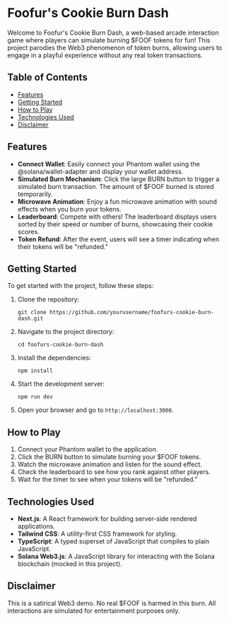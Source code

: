 # Foofur's Cookie Burn Dash

Welcome to Foofur's Cookie Burn Dash, a web-based arcade interaction game where players can simulate burning $FOOF tokens for fun! This project parodies the Web3 phenomenon of token burns, allowing users to engage in a playful experience without any real token transactions.

## Table of Contents

- [Features](#features)
- [Getting Started](#getting-started)
- [How to Play](#how-to-play)
- [Technologies Used](#technologies-used)
- [Disclaimer](#disclaimer)

## Features

- **Connect Wallet**: Easily connect your Phantom wallet using the @solana/wallet-adapter and display your wallet address.
- **Simulated Burn Mechanism**: Click the large BURN button to trigger a simulated burn transaction. The amount of $FOOF burned is stored temporarily.
- **Microwave Animation**: Enjoy a fun microwave animation with sound effects when you burn your tokens.
- **Leaderboard**: Compete with others! The leaderboard displays users sorted by their speed or number of burns, showcasing their cookie scores.
- **Token Refund**: After the event, users will see a timer indicating when their tokens will be "refunded."

## Getting Started

To get started with the project, follow these steps:

1. Clone the repository:
   ```
   git clone https://github.com/yourusername/foofurs-cookie-burn-dash.git
   ```
2. Navigate to the project directory:
   ```
   cd foofurs-cookie-burn-dash
   ```
3. Install the dependencies:
   ```
   npm install
   ```
4. Start the development server:
   ```
   npm run dev
   ```
5. Open your browser and go to `http://localhost:3000`.

## How to Play

1. Connect your Phantom wallet to the application.
2. Click the BURN button to simulate burning your $FOOF tokens.
3. Watch the microwave animation and listen for the sound effect.
4. Check the leaderboard to see how you rank against other players.
5. Wait for the timer to see when your tokens will be "refunded."

## Technologies Used

- **Next.js**: A React framework for building server-side rendered applications.
- **Tailwind CSS**: A utility-first CSS framework for styling.
- **TypeScript**: A typed superset of JavaScript that compiles to plain JavaScript.
- **Solana Web3.js**: A JavaScript library for interacting with the Solana blockchain (mocked in this project).

## Disclaimer

This is a satirical Web3 demo. No real $FOOF is harmed in this burn. All interactions are simulated for entertainment purposes only.